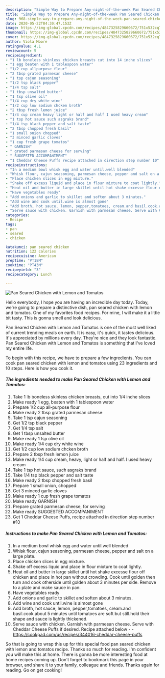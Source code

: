 ```yaml
---
description: "Simple Way to Prepare Any-night-of-the-week Pan Seared Chicken with Lemon and Tomatos"
title: "Simple Way to Prepare Any-night-of-the-week Pan Seared Chicken with Lemon and Tomatos"
slug: 968-simple-way-to-prepare-any-night-of-the-week-pan-seared-chicken-with-lemon-and-tomatos
date: 2020-05-22T04:30:47.153Z
image: https://img-global.cpcdn.com/recipes/4847325829660672/751x532cq70/pan-seared-chicken-with-lemon-and-tomatos-recipe-main-photo.jpg
thumbnail: https://img-global.cpcdn.com/recipes/4847325829660672/751x532cq70/pan-seared-chicken-with-lemon-and-tomatos-recipe-main-photo.jpg
cover: https://img-global.cpcdn.com/recipes/4847325829660672/751x532cq70/pan-seared-chicken-with-lemon-and-tomatos-recipe-main-photo.jpg
author: Viola Moore
ratingvalue: 4.1
reviewcount: 5
recipeingredient:
- "1 lb boneless skinless chicken breasts cut into 14 inche slices"
- "1 egg beaten with 1 tablespoon water"
- "1/2 cup allpurpose flour"
- "2 tbsp grated parmesan cheese"
- "1 tsp cajun seasoning"
- "1/2 tsp black pepper"
- "1/4 tsp salt"
- "1 tbsp unsalted butter"
- "1 tsp olive oil"
- "1/4 cup dry white wine"
- "1/2 cup low sodium chcken broth"
- "2 tbsp fresh lemon juice"
- "1/4 cup cream heavy light or half and half I used heavy cream"
- "1 tsp hot sauce such asgraks brand"
- "1/4 tsp black pepper and salt taste"
- "2 tbsp chopped fresh basil"
- "1 small onion chopped"
- "3 minced garlic cloves"
- "1 cup fresh grape tomatos"
- " GARNISH"
- " grated parmesan cheese for serving"
- " SUGGESTED ACCOMPANIMENT"
- "1 Cheddar Cheese Puffs recipe attached in direction step number 10"
recipeinstructions:
- "In a medium bowl whisk egg and water until.well blended"
- "Whisk flour, cajun seasoning, parmesan cheese, pepper and salt on a large plate."
- "Place chicken slices in egg mixture."
- "Shake off excess liquid and place in flour mixture to coat lightly."
- "Heat oil and butter in large skillet until hot shake excesse flour off chicken and place in hot pan without crowding. Cook until golden then turn and cook otherside until golden about 3 minutes per side. Remove to a plate and make sauce in pan."
- "Have vegetables ready"
- "Add onions and garlic to skillet and soften about 3 minutes."
- "Add wine and cook until.wine is almost gone"
- "Add broth, hot sauce, lemon, pepper,tomatoes, cream.and basil.cook.about 5 minutes until tomatoes are soft but still.hold their shape and sauce is lightly thickened."
- "Serve sauce with chicken. Garnish with parmesan cheese. Serve with Cheddar Cheese Puffs if desired. Recipe attached below  https://cookpad.com/us/recipes/344016-cheddar-cheese-puffs"
categories:
- Recipe
tags:
- pan
- seared
- chicken

katakunci: pan seared chicken 
nutrition: 122 calories
recipecuisine: American
preptime: "PT18M"
cooktime: "PT43M"
recipeyield: "3"
recipecategory: Lunch

---
```



![Pan Seared Chicken with Lemon and Tomatos](https://img-global.cpcdn.com/recipes/4847325829660672/751x532cq70/pan-seared-chicken-with-lemon-and-tomatos-recipe-main-photo.jpg)

Hello everybody, I hope you are having an incredible day today. Today, we're going to prepare a distinctive dish, pan seared chicken with lemon and tomatos. One of my favorites food recipes. For mine, I will make it a little bit tasty. This is gonna smell and look delicious.

Pan Seared Chicken with Lemon and Tomatos is one of the most well liked of current trending meals on earth. It is easy, it's quick, it tastes delicious. It's appreciated by millions every day. They're nice and they look fantastic. Pan Seared Chicken with Lemon and Tomatos is something that I've loved my entire life.




To begin with this recipe, we have to prepare a few ingredients. You can cook pan seared chicken with lemon and tomatos using 23 ingredients and 10 steps. Here is how you cook it.

<!--inarticleads1-->

##### The ingredients needed to make Pan Seared Chicken with Lemon and Tomatos:

1. Take 1 lb boneless skinless chicken breasts, cut into 1/4 inche slices
1. Make ready 1 egg, beaten with 1 tablespoon water
1. Prepare 1/2 cup all-purpose flour
1. Make ready 2 tbsp grated parmesan cheese
1. Take 1 tsp cajun seasoning
1. Get 1/2 tsp black pepper
1. Get 1/4 tsp salt
1. Get 1 tbsp unsalted butter
1. Make ready 1 tsp olive oil
1. Make ready 1/4 cup dry white wine
1. Get 1/2 cup low sodium chcken broth
1. Prepare 2 tbsp fresh lemon juice
1. Make ready 1/4 cup cream, heavy, light or half and half. I used heavy cream
1. Take 1 tsp hot sauce, such asgraks brand
1. Take 1/4 tsp black pepper and salt taste
1. Make ready 2 tbsp chopped fresh basil
1. Prepare 1 small onion, chopped
1. Get 3 minced garlic cloves
1. Make ready 1 cup fresh grape tomatos
1. Make ready  GARNISH
1. Prepare  grated parmesan cheese, for serving
1. Make ready  SUGGESTED ACCOMPANIMENT
1. Get 1 Cheddar Cheese Puffs, recipe attached in direction step number #10




<!--inarticleads2-->

##### Instructions to make Pan Seared Chicken with Lemon and Tomatos:

1. In a medium bowl whisk egg and water until.well blended
1. Whisk flour, cajun seasoning, parmesan cheese, pepper and salt on a large plate.
1. Place chicken slices in egg mixture.
1. Shake off excess liquid and place in flour mixture to coat lightly.
1. Heat oil and butter in large skillet until hot shake excesse flour off chicken and place in hot pan without crowding. Cook until golden then turn and cook otherside until golden about 3 minutes per side. Remove to a plate and make sauce in pan.
1. Have vegetables ready
1. Add onions and garlic to skillet and soften about 3 minutes.
1. Add wine and cook until.wine is almost gone
1. Add broth, hot sauce, lemon, pepper,tomatoes, cream.and basil.cook.about 5 minutes until tomatoes are soft but still.hold their shape and sauce is lightly thickened.
1. Serve sauce with chicken. Garnish with parmesan cheese. Serve with Cheddar Cheese Puffs if desired. Recipe attached below -  - https://cookpad.com/us/recipes/344016-cheddar-cheese-puffs




So that is going to wrap this up for this special food pan seared chicken with lemon and tomatos recipe. Thanks so much for reading. I'm confident you will make this at home. There is gonna be more interesting food at home recipes coming up. Don't forget to bookmark this page in your browser, and share it to your family, colleague and friends. Thanks again for reading. Go on get cooking!
